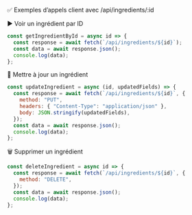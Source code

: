 ✅ Exemples d’appels client avec /api/ingredients/:id

▶ Voir un ingrédient par ID

```js
const getIngredientById = async id => {
  const response = await fetch(`/api/ingredients/${id}`);
  const data = await response.json();
  console.log(data);
};
```

📝 Mettre à jour un ingrédient

```js
const updateIngredient = async (id, updatedFields) => {
  const response = await fetch(`/api/ingredients/${id}`, {
    method: "PUT",
    headers: { "Content-Type": "application/json" },
    body: JSON.stringify(updatedFields),
  });
  const data = await response.json();
  console.log(data);
};
```

🗑 Supprimer un ingrédient

```js
const deleteIngredient = async id => {
  const response = await fetch(`/api/ingredients/${id}`, {
    method: "DELETE",
  });
  const data = await response.json();
  console.log(data);
};
```
